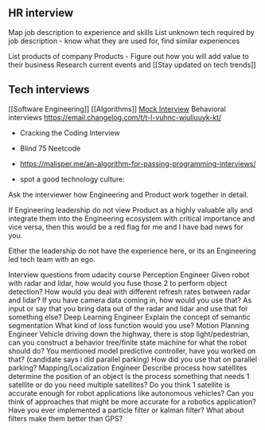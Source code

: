 ## HR interview

Map job description to experience and skills
List unknown tech required by job description - know what they are used for, find similar experiences

List products of company
Products - Figure out how you will add value to their business
Research current events and [[Stay updated on tech trends]]

## Tech interviews
[[Software Engineering]] 
[[Algorithms]]
[Mock Interview](https://www.youtube.com/watch?v=1qw5ITr3k9E)
Behavioral interviews
https://email.changelog.com/t/t-l-vuhnc-wjuliuuyk-kt/

* Cracking the Coding Interview
* Blind 75 Neetcode
* https://malisper.me/an-algorithm-for-passing-programming-interviews/


* spot a good technology culture:

Ask the interviewer how Engineering and Product work together in detail.

If Engineering leadership do not view Product as a highly valuable ally and integrate them into the Engineering ecosystem with critical importance and vice versa, then this would be a red flag for me and I have bad news for you.

Either the leadership do not have the experience here, or its an Engineering led tech team with an ego.

Interview questions from udacity course
Perception Engineer
Given robot with radar and lidar, how would you fuse those 2 to perform object detection?
How would you deal with different refresh rates between radar and lidar?
If you have camera data coming in, how would you use that? As input or say that you bring data out of the radar and lidar and use that for something else?
Deep Learning Engineer
Explain the concept of semantic segmentation
What kind of loss function would you use?
Motion Planning Engineer
Vehicle driving down the highway, there is stop light/pedestrian, can you construct a behavior tree/finite state machine for what the robot should do?
You mentioned model predictive controller, have you worked on that? (candidate says i did parallel parking) How did you use that on parallel parking?
Mapping/Localization Engineer
Describe process how satellites determine the position of an object
Is the process something that needs 1 satellite or do you need multiple satellites?
Do you think 1 satellite is accurate enough for robot applications like autonomous vehicles?
Can you think of approaches that might be more accurate for a robotics application?
Have you ever implemented a particle filter or kalman filter?
What about filters make them better than GPS?
